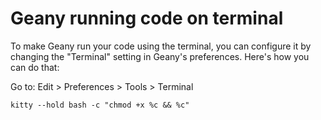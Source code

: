 # Geany running code on terminal

To make Geany run your code using the terminal, you can configure it by changing the "Terminal" setting in Geany's preferences. Here's how you can do that:

Go to: Edit > Preferences > Tools > Terminal

```
kitty --hold bash -c "chmod +x %c && %c"
```
